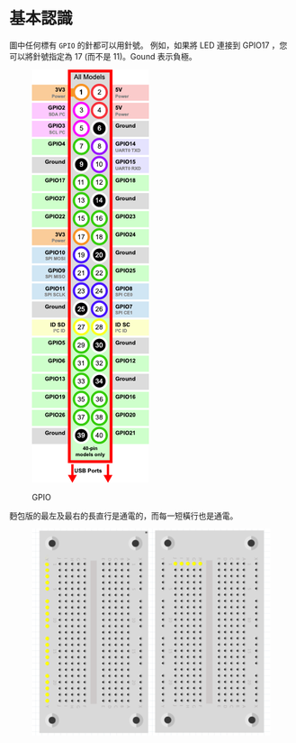 # 基本認識

圖中任何標有 `GPIO` 的針都可以用針號。 例如，如果將 LED 連接到  GPIO17 ，您可以將針號指定為 17 (而不是 11)。Gound 表示負極。

<figure><img src="../.gitbook/assets/image.png" alt=""><figcaption><p>GPIO</p></figcaption></figure>

麪包版的最左及最右的長直行是通電的，而每一短橫行也是通電。

<figure><img src="../.gitbook/assets/breadboard-basic.png" alt=""><figcaption></figcaption></figure>
